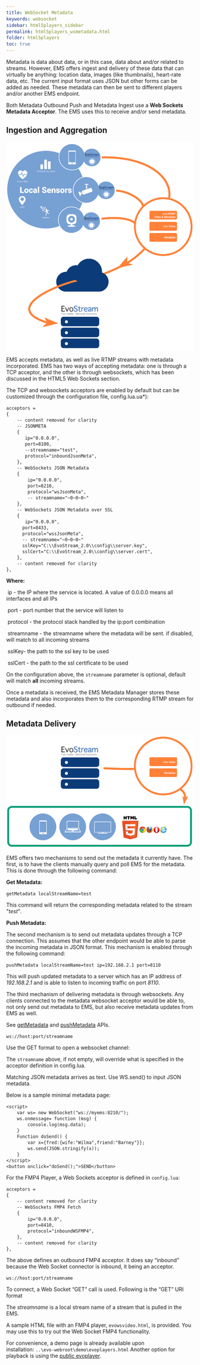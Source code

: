 ```yaml
---
title: WebSocket Metadata
keywords: websocket
sidebar: html5players_sidebar
permalink: html5players_wsmetadata.html
folder: html5players
toc: true
---
```


Metadata is data about data, or in this case, data about and/or related to streams. However, EMS offers ingest and delivery of these data that can virtually be anything: location data, images (like thumbnails), heart-rate data, etc. The current input format uses JSON but other forms can be added as needed. These metadata can then be sent to different players and/or another EMS endpoint.

Both Metadata Outbound Push and Metadata Ingest use a **Web Sockets Metadata Acceptor**. The EMS uses this to receive and/or send metadata.



## Ingestion and Aggregation

![](images/html5/capab1.png)



EMS accepts metadata, as well as live RTMP streams with metadata incorporated. EMS has two ways of accepting metadata: one is through a TCP acceptor, and the other is through websockets, which has been discussed in the HTML5 Web Sockets section.

The TCP and websockets acceptors are enabled by default but can be customized through the configuration file, config.lua.ua*):

```
acceptors =
{
    -- content removed for clarity
    -- JSONMETA
    {
	   ip="0.0.0.0",
	   port=8100,
	   --streamname="test",
	   protocol="inboundJsonMeta",
    },
    -- WebSockets JSON Metadata
    {
        ip="0.0.0.0",
        port=8210,
        protocol="wsJsonMeta",
        -- streamname="~0~0~0~"
    },
    -- WebSockets JSON Metadata over SSL
    {
       ip="0.0.0.0",
	  port=8433,
	  protocol="wssJsonMeta",
	  -- streamname="~0~0~0~"
	  sslKey="C:\\EvoStream_2.0\\config\\server.key",
	  sslCert="C:\\EvoStream_2.0\\config\\server.cert",
    },
    -- content removed for clarity
},
```

**Where:**

​	ip - the IP where the service is located. A value of 0.0.0.0 means all interfaces and all IPs

​	port - port number that the service will listen to

​	protocol - the protocol stack handled by the ip:port combination

​	streamname - the streamname where the metadata will be sent. if disabled, will match to all incoming streams

​	sslKey- the path to the ssl key to be used

​	sslCert - the path to the ssl certificate to be used



On the configuration above, the `streamname` parameter is optional, default will match **all** incoming streams.

Once a metadata is received, the EMS Metadata Manager stores these metadata and also incorporates them to the corresponding RTMP stream for outbound if needed.



## Metadata Delivery

![](images/html5/capab2.png)



EMS offers two mechanisms to send out the metadata it currently have. The first, is to have the clients manually query and poll EMS for the metadata. This is done through the following command:



**Get Metadata:**

```
getMetadata localStreamName=test
```

This command will return the corresponding metadata related to the stream "_test_".



**Push Metadata:**

The second mechanism is to send out metadata updates through a TCP connection. This assumes that the other endpoint would be able to parse the incoming metadata in JSON format. This mechanism is enabled through the following command:

```
pushMetadata localStreamName=test ip=192.168.2.1 port=8110
```

This will push updated metadata to a server which has an IP address of _192.168.2.1_ and is able to listen to incoming traffic on port _8110_.

The third mechanism of delivering metadata is through websockets. Any clients connected to the metadata websocket acceptor would be able to, not only send out metadata to EMS, but also receive metadata updates from EMS as well.

See [getMetadata](api_getMetadata.html) and [pushMetadata](api_pushMetadata.html) APIs.



```
ws://host:port/streamname
```

Use the GET format to open a websocket channel:

The `streamname` above, if not empty, will override what is specified in the acceptor definition in config.lua.

Matching JSON metadata arrives as text. Use WS.send() to input JSON metadata.

Below is a sample minimal metadata page:

```
<script>
    var ws= new WebSocket("ws://myems:8210/");
    ws.onmessage= function (msg) {
        console.log(msg.data);
    }
    Function doSend() {
        var x={fred:{wife:"Wilma",friend:"Barney"}};
        ws.send(JSON.stringify(x));
    }
</script>
<button onclick="doSend();">SEND</button>
```


For the FMP4 Player, a Web Sockets acceptor is defined in `config.lua`:

```
acceptors =
{
    -- content removed for clarity
    -- WebSockets FMP4 Fetch
    {
        ip="0.0.0.0",
        port=8410,
        protocol="inboundWSFMP4",
    },
    -- content removed for clarity
},
```

The above defines an outbound FMP4 acceptor. It does say “inbound” because the Web Socket connector is inbound, it being an acceptor.

```
ws://host:port/streamname

```

To connect, a Web Socket “GET” call is used. Following is the “GET” URI format

The *streamname* is a local stream name of a stream that is pulled in the EMS.

A sample HTML file with an FMP4 player, `evowsvideo.html`, is provided. You may use this to try out the Web Socket FMP4 functionality.

For convenience, a demo page is already available upon installation: `..\evo-webroot\demo\evoplayers.html` Another option for playback is using the [public evoplayer](ers.evostream.com:5050/demov2/evoplayers.html).

